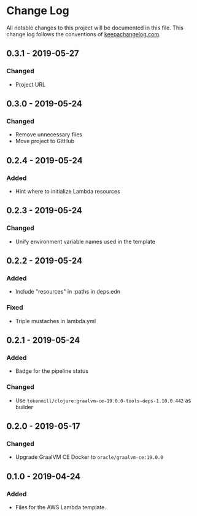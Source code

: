 # Change Log
All notable changes to this project will be documented in this file. This change log 
follows the conventions of [keepachangelog.com](http://keepachangelog.com/).

## 0.3.1 - 2019-05-27
### Changed
- Project URL

## 0.3.0 - 2019-05-24
### Changed
- Remove unnecessary files
- Move project to GitHub

## 0.2.4 - 2019-05-24
### Added
- Hint where to initialize Lambda resources

## 0.2.3 - 2019-05-24
### Changed
- Unify environment variable names used in the template

## 0.2.2 - 2019-05-24
### Added
- Include "resources" in :paths in deps.edn
### Fixed
- Triple mustaches in lambda.yml

## 0.2.1 - 2019-05-24
### Added
- Badge for the pipeline status
### Changed
- Use `tokenmill/clojure:graalvm-ce-19.0.0-tools-deps-1.10.0.442` as builder

## 0.2.0 - 2019-05-17
### Changed
- Upgrade GraalVM CE Docker to `oracle/graalvm-ce:19.0.0`

## 0.1.0 - 2019-04-24
### Added
- Files for the AWS Lambda template.
